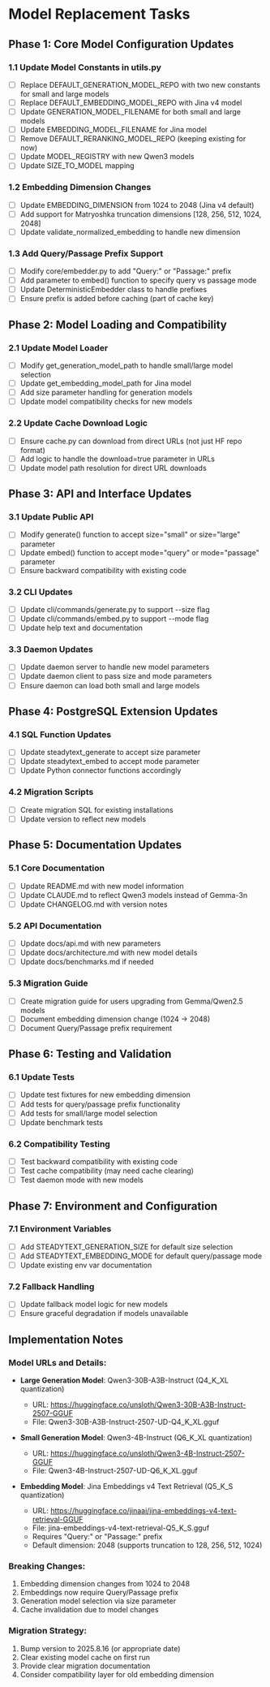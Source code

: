 # Model Replacement Tasks

## Phase 1: Core Model Configuration Updates

### 1.1 Update Model Constants in utils.py
- [ ] Replace DEFAULT_GENERATION_MODEL_REPO with two new constants for small and large models
- [ ] Replace DEFAULT_EMBEDDING_MODEL_REPO with Jina v4 model
- [ ] Update GENERATION_MODEL_FILENAME for both small and large models
- [ ] Update EMBEDDING_MODEL_FILENAME for Jina model
- [ ] Remove DEFAULT_RERANKING_MODEL_REPO (keeping existing for now)
- [ ] Update MODEL_REGISTRY with new Qwen3 models
- [ ] Update SIZE_TO_MODEL mapping

### 1.2 Embedding Dimension Changes
- [ ] Update EMBEDDING_DIMENSION from 1024 to 2048 (Jina v4 default)
- [ ] Add support for Matryoshka truncation dimensions [128, 256, 512, 1024, 2048]
- [ ] Update validate_normalized_embedding to handle new dimension

### 1.3 Add Query/Passage Prefix Support
- [ ] Modify core/embedder.py to add "Query:" or "Passage:" prefix
- [ ] Add parameter to embed() function to specify query vs passage mode
- [ ] Update DeterministicEmbedder class to handle prefixes
- [ ] Ensure prefix is added before caching (part of cache key)

## Phase 2: Model Loading and Compatibility

### 2.1 Update Model Loader
- [ ] Modify get_generation_model_path to handle small/large model selection
- [ ] Update get_embedding_model_path for Jina model
- [ ] Add size parameter handling for generation models
- [ ] Update model compatibility checks for new models

### 2.2 Update Cache Download Logic
- [ ] Ensure cache.py can download from direct URLs (not just HF repo format)
- [ ] Add logic to handle the download=true parameter in URLs
- [ ] Update model path resolution for direct URL downloads

## Phase 3: API and Interface Updates

### 3.1 Update Public API
- [ ] Modify generate() function to accept size="small" or size="large" parameter
- [ ] Update embed() function to accept mode="query" or mode="passage" parameter
- [ ] Ensure backward compatibility with existing code

### 3.2 CLI Updates
- [ ] Update cli/commands/generate.py to support --size flag
- [ ] Update cli/commands/embed.py to support --mode flag
- [ ] Update help text and documentation

### 3.3 Daemon Updates
- [ ] Update daemon server to handle new model parameters
- [ ] Update daemon client to pass size and mode parameters
- [ ] Ensure daemon can load both small and large models

## Phase 4: PostgreSQL Extension Updates

### 4.1 SQL Function Updates
- [ ] Update steadytext_generate to accept size parameter
- [ ] Update steadytext_embed to accept mode parameter
- [ ] Update Python connector functions accordingly

### 4.2 Migration Scripts
- [ ] Create migration SQL for existing installations
- [ ] Update version to reflect new models

## Phase 5: Documentation Updates

### 5.1 Core Documentation
- [ ] Update README.md with new model information
- [ ] Update CLAUDE.md to reflect Qwen3 models instead of Gemma-3n
- [ ] Update CHANGELOG.md with version notes

### 5.2 API Documentation
- [ ] Update docs/api.md with new parameters
- [ ] Update docs/architecture.md with new model details
- [ ] Update docs/benchmarks.md if needed

### 5.3 Migration Guide
- [ ] Create migration guide for users upgrading from Gemma/Qwen2.5 models
- [ ] Document embedding dimension change (1024 -> 2048)
- [ ] Document Query/Passage prefix requirement

## Phase 6: Testing and Validation

### 6.1 Update Tests
- [ ] Update test fixtures for new embedding dimension
- [ ] Add tests for query/passage prefix functionality
- [ ] Add tests for small/large model selection
- [ ] Update benchmark tests

### 6.2 Compatibility Testing
- [ ] Test backward compatibility with existing code
- [ ] Test cache compatibility (may need cache clearing)
- [ ] Test daemon mode with new models

## Phase 7: Environment and Configuration

### 7.1 Environment Variables
- [ ] Add STEADYTEXT_GENERATION_SIZE for default size selection
- [ ] Add STEADYTEXT_EMBEDDING_MODE for default query/passage mode
- [ ] Update existing env var documentation

### 7.2 Fallback Handling
- [ ] Update fallback model logic for new models
- [ ] Ensure graceful degradation if models unavailable

## Implementation Notes

### Model URLs and Details:
- **Large Generation Model**: Qwen3-30B-A3B-Instruct (Q4_K_XL quantization)
  - URL: https://huggingface.co/unsloth/Qwen3-30B-A3B-Instruct-2507-GGUF
  - File: Qwen3-30B-A3B-Instruct-2507-UD-Q4_K_XL.gguf
  
- **Small Generation Model**: Qwen3-4B-Instruct (Q6_K_XL quantization)
  - URL: https://huggingface.co/unsloth/Qwen3-4B-Instruct-2507-GGUF
  - File: Qwen3-4B-Instruct-2507-UD-Q6_K_XL.gguf
  
- **Embedding Model**: Jina Embeddings v4 Text Retrieval (Q5_K_S quantization)
  - URL: https://huggingface.co/jinaai/jina-embeddings-v4-text-retrieval-GGUF
  - File: jina-embeddings-v4-text-retrieval-Q5_K_S.gguf
  - Requires "Query:" or "Passage:" prefix
  - Default dimension: 2048 (supports truncation to 128, 256, 512, 1024)

### Breaking Changes:
1. Embedding dimension changes from 1024 to 2048
2. Embeddings now require Query/Passage prefix
3. Generation model selection via size parameter
4. Cache invalidation due to model changes

### Migration Strategy:
1. Bump version to 2025.8.16 (or appropriate date)
2. Clear existing model cache on first run
3. Provide clear migration documentation
4. Consider compatibility layer for old embedding dimension